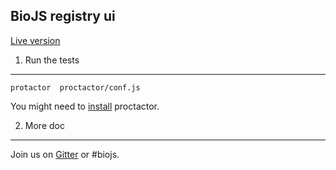 BioJS registry ui
-----------------


[Live version](http://biojs.net/registry-ui/client/)


1. Run the tests
----------------

```
protactor  proctactor/conf.js
```

You might need to [install](https://github.com/angular/protractor/blob/master/docs/tutorial.md) proctactor.

2. More doc
----------

Join us on [Gitter](https://gitter.im/biojs/biojs2) or #biojs.

